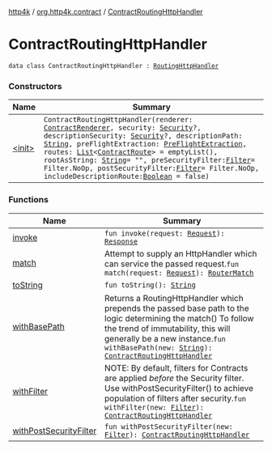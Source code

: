 [http4k](../../index.md) / [org.http4k.contract](../index.md) / [ContractRoutingHttpHandler](./index.md)

# ContractRoutingHttpHandler

`data class ContractRoutingHttpHandler : `[`RoutingHttpHandler`](../../org.http4k.routing/-routing-http-handler/index.md)

### Constructors

| Name | Summary |
|---|---|
| [&lt;init&gt;](-init-.md) | `ContractRoutingHttpHandler(renderer: `[`ContractRenderer`](../-contract-renderer/index.md)`, security: `[`Security`](../../org.http4k.contract.security/-security/index.md)`?, descriptionSecurity: `[`Security`](../../org.http4k.contract.security/-security/index.md)`?, descriptionPath: `[`String`](https://kotlinlang.org/api/latest/jvm/stdlib/kotlin/-string/index.html)`, preFlightExtraction: `[`PreFlightExtraction`](../-pre-flight-extraction/index.md)`, routes: `[`List`](https://kotlinlang.org/api/latest/jvm/stdlib/kotlin.collections/-list/index.html)`<`[`ContractRoute`](../-contract-route/index.md)`> = emptyList(), rootAsString: `[`String`](https://kotlinlang.org/api/latest/jvm/stdlib/kotlin/-string/index.html)` = "", preSecurityFilter: `[`Filter`](../../org.http4k.core/-filter.md)` = Filter.NoOp, postSecurityFilter: `[`Filter`](../../org.http4k.core/-filter.md)` = Filter.NoOp, includeDescriptionRoute: `[`Boolean`](https://kotlinlang.org/api/latest/jvm/stdlib/kotlin/-boolean/index.html)` = false)` |

### Functions

| Name | Summary |
|---|---|
| [invoke](invoke.md) | `fun invoke(request: `[`Request`](../../org.http4k.core/-request/index.md)`): `[`Response`](../../org.http4k.core/-response/index.md) |
| [match](match.md) | Attempt to supply an HttpHandler which can service the passed request.`fun match(request: `[`Request`](../../org.http4k.core/-request/index.md)`): `[`RouterMatch`](../../org.http4k.routing/-router-match/index.md) |
| [toString](to-string.md) | `fun toString(): `[`String`](https://kotlinlang.org/api/latest/jvm/stdlib/kotlin/-string/index.html) |
| [withBasePath](with-base-path.md) | Returns a RoutingHttpHandler which prepends the passed base path to the logic determining the match() To follow the trend of immutability, this will generally be a new instance.`fun withBasePath(new: `[`String`](https://kotlinlang.org/api/latest/jvm/stdlib/kotlin/-string/index.html)`): `[`ContractRoutingHttpHandler`](./index.md) |
| [withFilter](with-filter.md) | NOTE: By default, filters for Contracts are applied *before* the Security filter. Use withPostSecurityFilter() to achieve population of filters after security.`fun withFilter(new: `[`Filter`](../../org.http4k.core/-filter.md)`): `[`ContractRoutingHttpHandler`](./index.md) |
| [withPostSecurityFilter](with-post-security-filter.md) | `fun withPostSecurityFilter(new: `[`Filter`](../../org.http4k.core/-filter.md)`): `[`ContractRoutingHttpHandler`](./index.md) |

